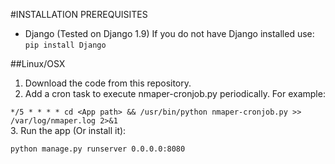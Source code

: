 #INSTALLATION
PREREQUISITES
- Django (Tested on Django 1.9)
If you do not have Django installed use: `pip install Django`

##Linux/OSX
1. Download the code from this repository.
2. Add a cron task to execute nmaper-cronjob.py periodically. For example:

`*/5 * * * * cd <App path> && /usr/bin/python nmaper-cronjob.py >> /var/log/nmaper.log 2>&1`    
3. Run the app (Or install it):

`python manage.py runserver 0.0.0.0:8080`

